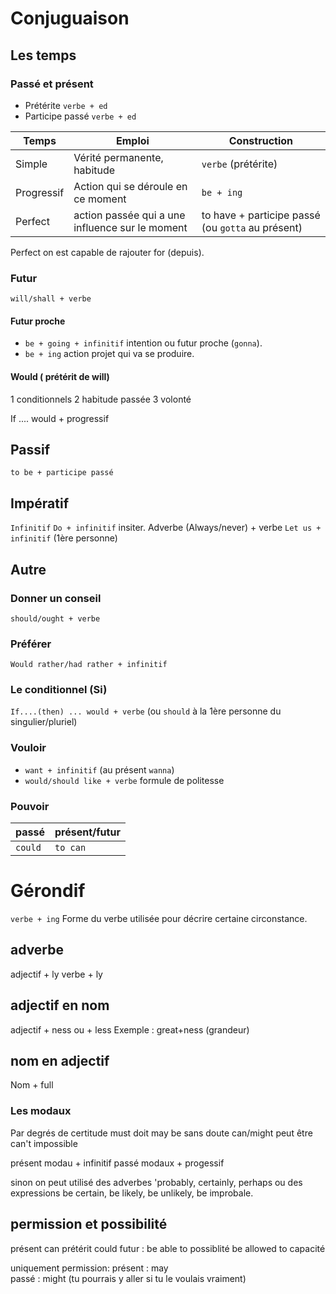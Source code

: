 # Conjuguaison

## Les temps

### Passé et présent

* Prétérite `verbe + ed`
* Participe passé `verbe + ed`

| Temps | Emploi | Construction |
|---|---|---|
| Simple | Vérité permanente, habitude | `verbe` (prétérite) |
| Progressif | Action qui se déroule en ce moment | `be + ing` |
| Perfect | action passée qui a une influence sur le moment | to have + participe passé (ou `gotta` au présent) |

Perfect on est capable de rajouter for (depuis).

### Futur

`will/shall + verbe`

#### Futur proche 

* `be + going + infinitif` intention ou futur proche (`gonna`).
* `be + ing` action projet qui va se produire.

#### Would ( prétérit de will)

1 conditionnels
2 habitude passée
3 volonté

If .... would + progressif

## Passif

`to be + participe passé`

## Impératif 

`Infinitif`
`Do + infinitif` insiter.
Adverbe (Always/never) + verbe
`Let us + infinitif` (1ère personne)


## Autre

### Donner un conseil

`should/ought + verbe` 

### Préférer 

`Would rather/had rather + infinitif`

### Le conditionnel (Si)

`If....(then) ... would + verbe`  (ou `should` à la 1ère personne du singulier/pluriel)

### Vouloir

* `want + infinitif` (au présent `wanna`)
* `would/should like + verbe` formule de politesse

### Pouvoir

| passé | présent/futur |
|---|---|
| `could` | `to can` |

# Gérondif

`verbe + ing` Forme du verbe utilisée pour  décrire certaine circonstance.

## adverbe
adjectif + ly
verbe + ly

## adjectif en nom

adjectif + ness ou + less
Exemple : great+ness (grandeur)

## nom en adjectif

Nom + full 

### Les modaux

Par degrés de certitude
must doit
may be sans doute
can/might peut être
can't impossible

présent modau + infinitif
passé modaux + progessif

sinon on peut utilisé des adverbes 'probably, certainly, perhaps
ou des expressions be certain, be likely, be unlikely, be improbale.

##  permission et possibilité

présent can prétérit could
futur :
be able to possiblité 
be allowed to capacité

uniquement permission: 
présent : may  
passé : might (tu pourrais y aller si tu le voulais vraiment)
